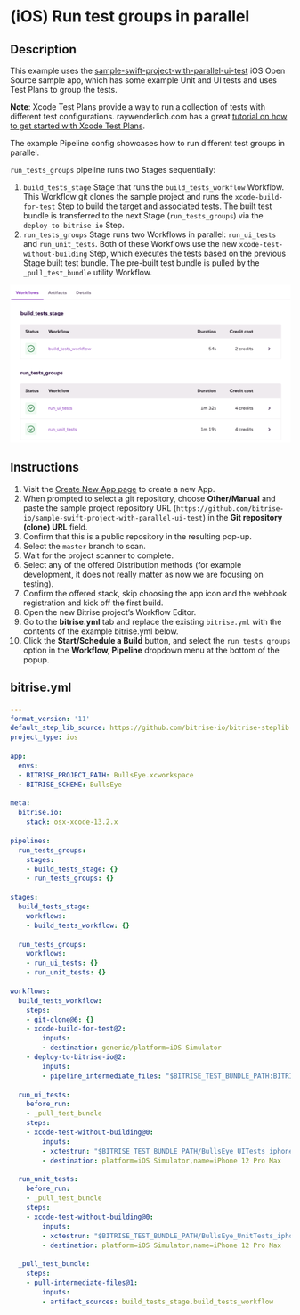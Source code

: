 # (iOS) Run test groups in parallel

## Description

This example uses the [sample-swift-project-with-parallel-ui-test](https://github.com/bitrise-io/sample-swift-project-with-parallel-ui-test) iOS Open Source sample app, which has some example Unit and UI tests and uses Test Plans to group the tests.

**Note**: Xcode Test Plans provide a way to run a collection of tests with different test configurations. raywenderlich.com has a great [tutorial on how to get started with Xcode Test Plans](https://www.raywenderlich.com/10212963-xcode-test-plans-for-ios-getting-started).

The example Pipeline config showcases how to run different test groups in parallel.

`run_tests_groups` pipeline runs two Stages sequentially:
1. `build_tests_stage` Stage that runs the `build_tests_workflow` Workflow. This Workflow git clones the sample project and runs the `xcode-build-for-test` Step to build the target and associated tests. The built test bundle is transferred to the next Stage (`run_tests_groups`) via the `deploy-to-bitrise-io` Step.
1. `run_tests_groups` Stage runs two Workflows in parallel: `run_ui_tests` and `run_unit_tests`. Both of these Workflows use the new `xcode-test-without-building` Step, which executes the tests based on the previous Stage built test bundle. The pre-built test bundle is pulled by the `_pull_test_bundle` utility Workflow.

![A screenshot of the example Pipeline in Bitrise's web UI](./ios-run-test-groups-in-parallel.png)

## Instructions

1. Visit the [Create New App page](https://app.bitrise.io/apps/add) to create a new App.
1. When prompted to select a git repository, choose **Other/Manual** and paste the sample project repository URL (`https://github.com/bitrise-io/sample-swift-project-with-parallel-ui-test`) in the **Git repository (clone) URL** field.
1. Confirm that this is a public repository in the resulting pop-up.
1. Select the `master` branch to scan.
1. Wait for the project scanner to complete.
1. Select any of the offered Distribution methods (for example development, it does not really matter as now we are focusing on testing).
1. Confirm the offered stack, skip choosing the app icon and the webhook registration and kick off the first build.
1. Open the new Bitrise project’s Workflow Editor.
1. Go to the **bitrise.yml** tab and replace the existing `bitrise.yml` with the contents of the example bitrise.yml below.
1. Click the **Start/Schedule a Build** button, and select the `run_tests_groups` option in the **Workflow, Pipeline** dropdown menu at the bottom of the popup.


## bitrise.yml

```yaml
---
format_version: '11'
default_step_lib_source: https://github.com/bitrise-io/bitrise-steplib.git
project_type: ios

app:
  envs:
  - BITRISE_PROJECT_PATH: BullsEye.xcworkspace
  - BITRISE_SCHEME: BullsEye

meta:
  bitrise.io:
    stack: osx-xcode-13.2.x

pipelines:
  run_tests_groups:
    stages:
    - build_tests_stage: {}
    - run_tests_groups: {}

stages:
  build_tests_stage:
    workflows:
    - build_tests_workflow: {}

  run_tests_groups:
    workflows:
    - run_ui_tests: {}
    - run_unit_tests: {}

workflows:
  build_tests_workflow:
    steps:
    - git-clone@6: {}
    - xcode-build-for-test@2:
        inputs:
        - destination: generic/platform=iOS Simulator
    - deploy-to-bitrise-io@2:
        inputs:
        - pipeline_intermediate_files: "$BITRISE_TEST_BUNDLE_PATH:BITRISE_TEST_BUNDLE_PATH"

  run_ui_tests:
    before_run:
    - _pull_test_bundle
    steps:
    - xcode-test-without-building@0:
        inputs:
        - xctestrun: "$BITRISE_TEST_BUNDLE_PATH/BullsEye_UITests_iphonesimulator15.2-arm64-x86_64.xctestrun"
        - destination: platform=iOS Simulator,name=iPhone 12 Pro Max

  run_unit_tests:
    before_run:
    - _pull_test_bundle
    steps:
    - xcode-test-without-building@0:
        inputs:
        - xctestrun: "$BITRISE_TEST_BUNDLE_PATH/BullsEye_UnitTests_iphonesimulator15.2-arm64-x86_64.xctestrun"
        - destination: platform=iOS Simulator,name=iPhone 12 Pro Max

  _pull_test_bundle:
    steps:
    - pull-intermediate-files@1:
        inputs:
        - artifact_sources: build_tests_stage.build_tests_workflow
```
